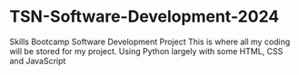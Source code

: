 # TSN-Software-Development-2024
Skills Bootcamp Software Development Project
This is where all my coding will be stored for my project.
Using Python largely with some HTML, CSS and JavaScript
